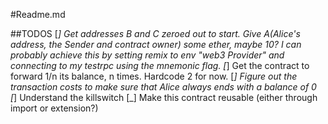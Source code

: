 #Readme.md

##TODOS
[_] Get addresses B and C zeroed out to start. Give A(Alice's address, the Sender and contract owner) some ether, maybe 10? I can probably achieve this by setting remix to env "web3 Provider" and connecting to my testrpc using the mnemonic flag.
[_] Get the contract to forward 1/n its balance, n times. Hardcode 2 for now.
[_] Figure out the transaction costs to make sure that Alice always ends with a balance of 0
[_] Understand the killswitch
[_] Make this contract reusable (either through import or extension?)

